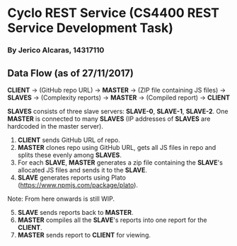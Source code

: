 # Cyclo REST Service (CS4400 REST Service Development Task)
### By Jerico Alcaras, 14317110
## Data Flow (as of 27/11/2017)

**CLIENT** → (GitHub repo URL) → **MASTER** → (ZIP file containing JS files) → **SLAVES** → (Complexity reports) → **MASTER** → (Compiled report) → **CLIENT**

**SLAVES** consists of three slave servers: **SLAVE-0**, **SLAVE-1**, **SLAVE-2**.
One **MASTER** is connected to many **SLAVES** (IP addresses of **SLAVES** are hardcoded in the master server).

1. **CLIENT** sends GitHub URL of repo.
2. **MASTER** clones repo using GitHub URL, gets all JS files in repo and splits these evenly among **SLAVES**.
3. For each **SLAVE**, **MASTER** generates a zip file containing the **SLAVE**'s allocated JS files and sends it to the **SLAVE**.
4. **SLAVE** generates reports using Plato (https://www.npmjs.com/package/plato).

Note: From here onwards is still WIP.

5. **SLAVE** sends reports back to **MASTER**.
6. **MASTER** compiles all the **SLAVE**'s reports into one report for the **CLIENT**.
7. **MASTER** sends report to **CLIENT** for viewing.